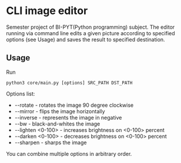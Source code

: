 # CLI image editor
Semester project of BI-PYT(Python programming) subject. The editor running via command line edits a given picture
according to specified options (see Usage) and saves the result to specified destination.



## Usage
Run
```shell script
python3 core/main.py [options] SRC_PATH DST_PATH
```
Options list:
- --rotate - rotates the image 90 degree clockwise
- --mirror - flips the image horizontally
- --inverse - represents the image in negative
- --bw - black-and-whites the image
- --lighten <0-100> - increases brightness on <0-100> percent
- --darken <0-100> - decreases brightness on <0-100> percent
- --sharpen - sharps the image

You can combine multiple options in arbitrary order.
